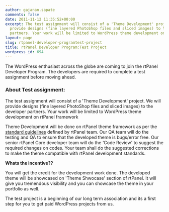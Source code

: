 ```yaml
---
author: gajanan.sapate
comments: false
date: 2011-11-12 11:35:52+00:00
excerpt: The test assignment will consist of a 'Theme Development' project. We will
  provide designs (fine layered PhotoShop files and sliced images) to the developer
  partners. Your work will be limited to WordPress theme development on rtPanel framework
layout: page
slug: rtpanel-developer-programtest-project
title: rtPanel Developer Program:Test Project
wordpress_id: 694
---
```


The WordPress enthusiast across the globe are coming to join the rtPanel Developer Program. The developers are required to complete a test assignment before moving ahead.





### About Test assignment:




The test assignment will consist of a 'Theme Development' project. We will provide designs (fine layered PhotoShop files and sliced images) to the developer partners. Your work will be limited to WordPress theme development on rtPanel framework




Theme Development will be done on rtPanel theme framework as per the [standard guidelines](https://rtcamp.com/blog/rtpanel-developer-program-standards-guidelines/) defined by rtPanel team. Our QA team will do the testing and QA to ensure that the developed theme is bugs/error free. Our senior rtPanel Core developer team will do the 'Code Review' to suggest the required changes on codes. Your team shall do the suggested corrections to make the theme compatible with rtPanel development standards.




**Whats the incentive??**




You will get the credit for the development work done. The developed theme will be showcased on 'Theme Shwocase' section of rtPanel. It will give you tremendous visibility and you can showcase the theme in your portfolio as well.




The test project is a beginning of our long term association and its a first step for you to get paid WordPress projects from us.
